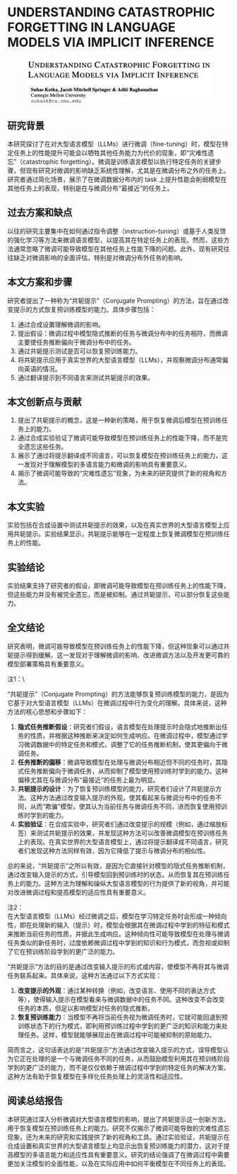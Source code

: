 # UNDERSTANDING CATASTROPHIC FORGETTING IN LANGUAGE MODELS VIA IMPLICIT INFERENCE

<figure><img src="../.gitbook/assets/image (3) (1) (1) (1) (1) (1) (1) (1) (1) (1) (1) (1) (1).png" alt=""><figcaption></figcaption></figure>

## 研究背景

本研究探讨了在对大型语言模型（LLMs）进行微调（fine-tuning）时，模型在特定任务上的性能提升可能会以牺牲其他任务能力为代价的现象，即“灾难性遗忘”（catastrophic forgetting）。微调是训练语言模型以执行特定任务的关键步骤，但现有研究对微调的影响缺乏系统性理解，尤其是在微调分布之外的任务上。研究者通过简化场景，展示了在微调数据分布内的 task 上提升性能会削弱模型在其他任务上的表现，特别是在与微调分布“最接近”的任务上。

## 过去方案和缺点

以往的研究主要集中在如何通过指令调整（instruction-tuning）或基于人类反馈的强化学习等方法来微调语言模型，以提高其在特定任务上的表现。然而，这些方法通常忽略了微调可能导致模型在其他任务上性能下降的问题。此外，现有研究往往缺乏对微调影响的全面评估，特别是对微调分布外任务的影响。

## 本文方案和步骤

研究者提出了一种称为“共轭提示”（Conjugate Prompting）的方法，旨在通过改变提示的方式恢复预训练模型的能力。具体步骤包括：

1. 通过合成设置理解微调的影响。
2. 提出假设：微调过程中模型隐式推断的任务与微调分布中的任务相符，而微调主要使任务推断偏向于微调分布中的任务。
3. 通过共轭提示测试是否可以恢复预训练能力。
4. 将共轭提示应用于真实世界的大型语言模型（LLMs），并观察微调分布通常偏向英语的情况。
5. 通过翻译提示到不同语言来测试共轭提示的效果。

## 本文创新点与贡献

1. 提出了共轭提示的概念，这是一种新的策略，用于恢复微调后模型在预训练任务上的能力。
2. 通过合成实验验证了微调可能导致模型在预训练任务上的性能下降，而不是完全遗忘这些任务。
3. 展示了通过将提示翻译成不同语言，可以恢复模型在预训练任务上的能力，这一发现对于理解模型的多语言能力和微调的影响具有重要意义。
4. 揭示了微调可能导致的“灾难性遗忘”现象，为未来的研究提供了新的视角和方法。

## 本文实验

实验包括在合成设置中测试共轭提示的效果，以及在真实世界的大型语言模型上应用共轭提示。实验结果显示，共轭提示能够在一定程度上恢复微调模型在预训练任务上的性能。

## 实验结论

实验结果支持了研究者的假设，即微调可能导致模型在预训练任务上的性能下降，但这些能力并没有被完全遗忘，而是被抑制。通过共轭提示，可以部分恢复这些能力。

## 全文结论

研究表明，微调可能导致模型在预训练任务上的性能下降，但这种现象可以通过共轭提示得到缓解。这一发现对于理解微调的影响、改进微调方法以及开发更可靠的模型部署策略具有重要意义。



注1：\


“共轭提示”（Conjugate Prompting）的方法能够恢复预训练模型的能力，是因为它基于对大型语言模型（LLMs）在微调过程中行为变化的理解。具体来说，这种方法的核心思想和步骤如下：

1. **隐式任务推断假设**：研究者们假设，语言模型在处理提示时会隐式地推断出任务的性质，并根据这种推断来决定如何生成响应。在微调过程中，模型通过学习微调数据中的特定任务和模式，调整了它的任务推断机制，使其更偏向于微调任务。
2. **任务推断的偏移**：微调导致模型在处理与微调分布相近但不同的任务时，其隐式任务推断偏向于微调任务，从而抑制了模型使用预训练时学到的能力。这种偏移尤其在与微调分布“最接近”的任务上最为明显。
3. **共轭提示的设计**：为了恢复预训练模型的能力，研究者们设计了共轭提示方法。这种方法通过改变输入提示的外观，使其看起来与微调分布中的任务不同，从而“欺骗”模型，使其认为当前任务与微调任务不同，进而恢复使用预训练时学到的能力。
4. **实验验证**：在合成实验中，研究者们通过改变提示的规模（例如，通过缩放标签）来测试共轭提示的效果，并发现这种方法可以改善微调模型在预训练任务上的表现。在真实世界的大型语言模型上，通过将提示翻译成不同语言，研究者们发现这种方法同样有效，因为它降低了提示与微调分布的相似性。

总的来说，“共轭提示”之所以有效，是因为它直接针对模型的隐式任务推断机制，通过改变输入提示的方式，引导模型回到预训练时的状态，从而恢复其在预训练任务上的能力。这种方法为理解和操纵大型语言模型的行为提供了新的视角，并可能对改进微调过程和提高模型的适应性具有重要意义。



注2：\
在大型语言模型（LLMs）经过微调之后，模型在学习特定任务时会形成一种倾向性，即在处理新的输入（提示）时，模型会根据其在微调过程中学到的特征和模式来推断当前任务的性质，并据此生成响应。这种倾向性可能导致模型在处理与微调任务类似的新任务时，过度依赖微调过程中学到的知识和行为模式，而忽视或抑制了它在预训练阶段学到的更广泛的能力。

“共轭提示”方法的目的是通过改变输入提示的形式或内容，使模型不再将其与微调任务联系起来。具体来说，这种方法通过以下方式实现：

1. **改变提示的外观**：通过某种转换（例如，改变语言、使用不同的表达方式等），使得输入提示在模型看来与微调数据中的任务不同。这种改变不会改变任务的本质，但足以影响模型对任务的隐式推断。
2. **恢复预训练能力**：当模型不再将当前任务视为微调任务时，它就可能回退到预训练状态下的行为模式，即利用预训练过程中学到的更广泛的知识和能力来处理任务。这样，模型就能够展现出在微调过程中可能被抑制的原始能力。

简而言之，这句话表达的是“共轭提示”方法通过改变输入提示的方式，误导模型认为它正在处理的是一个与微调任务不同的任务，从而鼓励模型利用其在预训练阶段学到的更广泛的能力，而不是仅仅依赖于微调过程中学到的特定任务的解决方案。这种方法有助于恢复模型在多样化任务处理上的灵活性和适应性。

## 阅读总结报告

本研究通过深入分析微调对大型语言模型的影响，提出了共轭提示这一创新方法，用于恢复模型在预训练任务上的能力。研究不仅揭示了微调可能导致的灾难性遗忘现象，还为未来的研究和实践提供了新的视角和工具。通过实验验证，共轭提示在合成设置和真实世界的大型语言模型上均显示出恢复预训练能力的潜力，这对于提高模型的多语言能力和适应性具有重要意义。研究的结论强调了在微调过程中需要更加关注模型的全面性能，以及在实际应用中如何平衡模型在不同任务上的表现。
